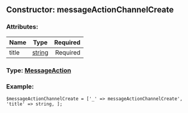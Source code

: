 ## Constructor: messageActionChannelCreate  

### Attributes:

| Name     |    Type       | Required |
|----------|:-------------:|---------:|
|title|[string](../types/string.md) | Required|


### Type: [MessageAction](../types/MessageAction.md)

### Example:


```
$messageActionChannelCreate = ['_' => messageActionChannelCreate', 'title' => string, ];
```
